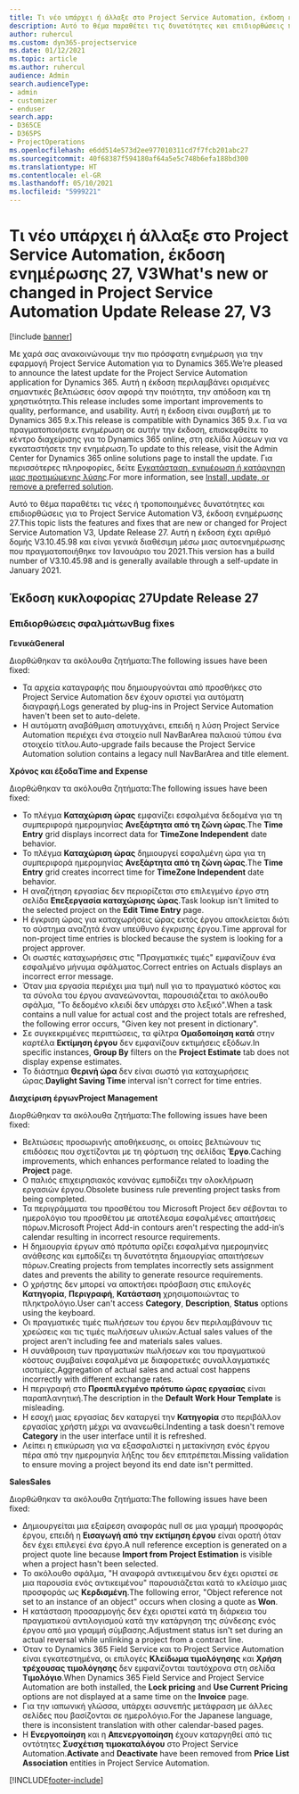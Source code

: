 ```yaml
---
title: Τι νέο υπάρχει ή άλλαξε στο Project Service Automation, έκδοση ενημέρωσης 27, V3
description: Αυτό το θέμα παραθέτει τις δυνατότητες και επιδιορθώσεις που είναι διαθέσιμες στο Project Service Automation, έκδοση ενημέρωσης 27, V3.
author: ruhercul
ms.custom: dyn365-projectservice
ms.date: 01/12/2021
ms.topic: article
ms.author: ruhercul
audience: Admin
search.audienceType:
- admin
- customizer
- enduser
search.app:
- D365CE
- D365PS
- ProjectOperations
ms.openlocfilehash: e6dd514e573d2ee977010311cd7f7fcb201abc27
ms.sourcegitcommit: 40f68387f594180af64a5e5c748b6efa188bd300
ms.translationtype: HT
ms.contentlocale: el-GR
ms.lasthandoff: 05/10/2021
ms.locfileid: "5999221"
---
```

# <a name="whats-new-or-changed-in-project-service-automation-update-release-27-v3"></a><span data-ttu-id="bc3f6-103">Τι νέο υπάρχει ή άλλαξε στο Project Service Automation, έκδοση ενημέρωσης 27, V3</span><span class="sxs-lookup"><span data-stu-id="bc3f6-103">What's new or changed in Project Service Automation Update Release 27, V3</span></span>

[!include [banner](../includes/psa-now-project-operations.md)]

<span data-ttu-id="bc3f6-104">Με χαρά σας ανακοινώνουμε την πιο πρόσφατη ενημέρωση για την εφαρμογή Project Service Automation για το Dynamics 365.</span><span class="sxs-lookup"><span data-stu-id="bc3f6-104">We’re pleased to announce the latest update for the Project Service Automation application for Dynamics 365.</span></span> <span data-ttu-id="bc3f6-105">Αυτή η έκδοση περιλαμβάνει ορισμένες σημαντικές βελτιώσεις όσον αφορά την ποιότητα, την απόδοση και τη χρηστικότητα.</span><span class="sxs-lookup"><span data-stu-id="bc3f6-105">This release includes some important improvements to quality, performance, and usability.</span></span> <span data-ttu-id="bc3f6-106">Αυτή η έκδοση είναι συμβατή με το Dynamics 365 9.x.</span><span class="sxs-lookup"><span data-stu-id="bc3f6-106">This release is compatible with Dynamics 365 9.x.</span></span> <span data-ttu-id="bc3f6-107">Για να πραγματοποιήσετε ενημέρωση σε αυτήν την έκδοση, επισκεφθείτε το κέντρο διαχείρισης για το Dynamics 365 online, στη σελίδα λύσεων για να εγκαταστήσετε την ενημέρωση.</span><span class="sxs-lookup"><span data-stu-id="bc3f6-107">To update to this release, visit the Admin Center for Dynamics 365 online solutions page to install the update.</span></span> <span data-ttu-id="bc3f6-108">Για περισσότερες πληροφορίες, δείτε [Εγκατάσταση, ενημέρωση ή κατάργηση μιας προτιμώμενης λύσης](/power-platform/admin/install-remove-preferred-solution).</span><span class="sxs-lookup"><span data-stu-id="bc3f6-108">For more information, see [Install, update, or remove a preferred solution](/power-platform/admin/install-remove-preferred-solution).</span></span>

<span data-ttu-id="bc3f6-109">Αυτό το θέμα παραθέτει τις νέες ή τροποποιημένες δυνατότητες και επιδιορθώσεις για το Project Service Automation V3, έκδοση ενημέρωσης 27.</span><span class="sxs-lookup"><span data-stu-id="bc3f6-109">This topic lists the features and fixes that are new or changed for Project Service Automation V3, Update Release 27.</span></span> <span data-ttu-id="bc3f6-110">Αυτή η έκδοση έχει αριθμό δομής V3.10.45.98 και είναι γενικά διαθέσιμη μέσω μιας αυτοενημέρωσης που πραγματοποιήθηκε τον Ιανουάριο του 2021.</span><span class="sxs-lookup"><span data-stu-id="bc3f6-110">This version has a build number of V3.10.45.98 and is generally available through a self-update in January 2021.</span></span>

## <a name="update-release-27"></a><span data-ttu-id="bc3f6-111">Έκδοση κυκλοφορίας 27</span><span class="sxs-lookup"><span data-stu-id="bc3f6-111">Update Release 27</span></span>

### <a name="bug-fixes"></a><span data-ttu-id="bc3f6-112">Επιδιορθώσεις σφαλμάτων</span><span class="sxs-lookup"><span data-stu-id="bc3f6-112">Bug fixes</span></span>

<span data-ttu-id="bc3f6-113">**Γενικά**</span><span class="sxs-lookup"><span data-stu-id="bc3f6-113">**General**</span></span>

<span data-ttu-id="bc3f6-114">Διορθώθηκαν τα ακόλουθα ζητήματα:</span><span class="sxs-lookup"><span data-stu-id="bc3f6-114">The following issues have been fixed:</span></span>

- <span data-ttu-id="bc3f6-115">Τα αρχεία καταγραφής που δημιουργούνται από προσθήκες στο Project Service Automation δεν έχουν οριστεί για αυτόματη διαγραφή.</span><span class="sxs-lookup"><span data-stu-id="bc3f6-115">Logs generated by plug-ins in Project Service Automation haven't been set to auto-delete.</span></span>
- <span data-ttu-id="bc3f6-116">Η αυτόματη αναβάθμιση αποτυγχάνει, επειδή η λύση Project Service Automation περιέχει ένα στοιχείο null NavBarArea παλαιού τύπου ένα στοιχείο τίτλου.</span><span class="sxs-lookup"><span data-stu-id="bc3f6-116">Auto-upgrade fails because the Project Service Automation solution contains a legacy null NavBarArea and title element.</span></span>

<span data-ttu-id="bc3f6-117">**Χρόνος και έξοδα**</span><span class="sxs-lookup"><span data-stu-id="bc3f6-117">**Time and Expense**</span></span>

<span data-ttu-id="bc3f6-118">Διορθώθηκαν τα ακόλουθα ζητήματα:</span><span class="sxs-lookup"><span data-stu-id="bc3f6-118">The following issues have been fixed:</span></span>

- <span data-ttu-id="bc3f6-119">Το πλέγμα **Καταχώριση ώρας** εμφανίζει εσφαλμένα δεδομένα για τη συμπεριφορά ημερομηνίας **Ανεξάρτητα από τη ζώνη ώρας**.</span><span class="sxs-lookup"><span data-stu-id="bc3f6-119">The **Time Entry** grid displays incorrect data for **TimeZone Independent** date behavior.</span></span>
- <span data-ttu-id="bc3f6-120">Το πλέγμα **Καταχώριση ώρας** δημιουργεί εσφαλμένη ώρα για τη συμπεριφορά ημερομηνίας **Ανεξάρτητα από τη ζώνη ώρας**.</span><span class="sxs-lookup"><span data-stu-id="bc3f6-120">The **Time Entry** grid creates incorrect time for **TimeZone Independent** date behavior.</span></span>
- <span data-ttu-id="bc3f6-121">Η αναζήτηση εργασίας δεν περιορίζεται στο επιλεγμένο έργο στη σελίδα **Επεξεργασία καταχώρισης ώρας**.</span><span class="sxs-lookup"><span data-stu-id="bc3f6-121">Task lookup isn't limited to the selected project on the **Edit Time Entry** page.</span></span>
- <span data-ttu-id="bc3f6-122">Η έγκριση ώρας για καταχωρήσεις ώρας εκτός έργου αποκλείεται διότι το σύστημα αναζητά έναν υπεύθυνο έγκρισης έργου.</span><span class="sxs-lookup"><span data-stu-id="bc3f6-122">Time approval for non-project time entries is blocked because the system is looking for a project approver.</span></span>
- <span data-ttu-id="bc3f6-123">Οι σωστές καταχωρήσεις στις "Πραγματικές τιμές" εμφανίζουν ένα εσφαλμένο μήνυμα σφάλματος.</span><span class="sxs-lookup"><span data-stu-id="bc3f6-123">Correct entries on Actuals displays an incorrect error message.</span></span>
- <span data-ttu-id="bc3f6-124">Όταν μια εργασία περιέχει μια τιμή null για το πραγματικό κόστος και τα σύνολα του έργου ανανεώνονται, παρουσιάζεται το ακόλουθο σφάλμα, "Το δεδομένο κλειδί δεν υπάρχει στο λεξικό".</span><span class="sxs-lookup"><span data-stu-id="bc3f6-124">When a task contains a null value for actual cost and the project totals are refreshed, the following error occurs, "Given key not present in dictionary".</span></span>
- <span data-ttu-id="bc3f6-125">Σε συγκεκριμένες περιπτώσεις, τα φίλτρα **Ομαδοποίηση κατά** στην καρτέλα **Εκτίμηση έργου** δεν εμφανίζουν εκτιμήσεις εξόδων.</span><span class="sxs-lookup"><span data-stu-id="bc3f6-125">In specific instances, **Group By** filters on the **Project Estimate** tab does not display expense estimates.</span></span>
- <span data-ttu-id="bc3f6-126">Το διάστημα **Θερινή ώρα** δεν είναι σωστό για καταχωρήσεις ώρας.</span><span class="sxs-lookup"><span data-stu-id="bc3f6-126">**Daylight Saving Time** interval isn't correct for time entries.</span></span>

<span data-ttu-id="bc3f6-127">**Διαχείριση έργων**</span><span class="sxs-lookup"><span data-stu-id="bc3f6-127">**Project Management**</span></span>

<span data-ttu-id="bc3f6-128">Διορθώθηκαν τα ακόλουθα ζητήματα:</span><span class="sxs-lookup"><span data-stu-id="bc3f6-128">The following issues have been fixed:</span></span>

- <span data-ttu-id="bc3f6-129">Βελτιώσεις προσωρινής αποθήκευσης, οι οποίες βελτιώνουν τις επιδόσεις που σχετίζονται με τη φόρτωση της σελίδας **Έργο**.</span><span class="sxs-lookup"><span data-stu-id="bc3f6-129">Caching improvements, which enhances performance related to loading the **Project** page.</span></span>
- <span data-ttu-id="bc3f6-130">Ο παλιός επιχειρησιακός κανόνας εμποδίζει την ολοκλήρωση εργασιών έργου.</span><span class="sxs-lookup"><span data-stu-id="bc3f6-130">Obsolete business rule preventing project tasks from being completed.</span></span>
- <span data-ttu-id="bc3f6-131">Τα περιγράμματα του προσθέτου του Microsoft Project δεν σέβονται το ημερολόγιο του προσθέτου με αποτέλεσμα εσφαλμένες απαιτήσεις πόρων.</span><span class="sxs-lookup"><span data-stu-id="bc3f6-131">Microsoft Project Add-in contours aren't respecting the add-in’s calendar resulting in incorrect resource requirements.</span></span>
- <span data-ttu-id="bc3f6-132">Η δημιουργία έργων από πρότυπα ορίζει εσφαλμένα ημερομηνίες ανάθεσης και εμποδίζει τη δυνατότητα δημιουργίας απαιτήσεων πόρων.</span><span class="sxs-lookup"><span data-stu-id="bc3f6-132">Creating projects from templates incorrectly sets assignment dates and prevents the ability to generate resource requirements.</span></span>
- <span data-ttu-id="bc3f6-133">Ο χρήστης δεν μπορεί να αποκτήσει πρόσβαση στις επιλογές **Κατηγορία**, **Περιγραφή**, **Κατάσταση** χρησιμοποιώντας το πληκτρολόγιο.</span><span class="sxs-lookup"><span data-stu-id="bc3f6-133">User can't access **Category**, **Description**, **Status** options using the keyboard.</span></span>
- <span data-ttu-id="bc3f6-134">Οι πραγματικές τιμές πωλήσεων του έργου δεν περιλαμβάνουν τις χρεώσεις και τις τιμές πωλήσεων υλικών.</span><span class="sxs-lookup"><span data-stu-id="bc3f6-134">Actual sales values of the project aren't including fee and materials sales values.</span></span>
- <span data-ttu-id="bc3f6-135">Η συνάθροιση των πραγματικών πωλήσεων και του πραγματικού κόστους συμβαίνει εσφαλμένα με διαφορετικές συναλλαγματικές ισοτιμίες.</span><span class="sxs-lookup"><span data-stu-id="bc3f6-135">Aggregation of actual sales and actual cost happens incorrectly with different exchange rates.</span></span>
- <span data-ttu-id="bc3f6-136">Η περιγραφή στο **Προεπιλεγμένο πρότυπο ώρας εργασίας** είναι παραπλανητική.</span><span class="sxs-lookup"><span data-stu-id="bc3f6-136">The description in the **Default Work Hour Template** is misleading.</span></span>
- <span data-ttu-id="bc3f6-137">Η εσοχή μιας εργασίας δεν καταργεί την **Κατηγορία** στο περιβάλλον εργασίας χρήστη μέχρι να ανανεωθεί.</span><span class="sxs-lookup"><span data-stu-id="bc3f6-137">Indenting a task doesn't remove **Category** in the user interface until it is refreshed.</span></span>
- <span data-ttu-id="bc3f6-138">Λείπει η επικύρωση για να εξασφαλιστεί η μετακίνηση ενός έργου πέρα από την ημερομηνία λήξης του δεν επιτρέπεται.</span><span class="sxs-lookup"><span data-stu-id="bc3f6-138">Missing validation to ensure moving a project beyond its end date isn't permitted.</span></span>

<span data-ttu-id="bc3f6-139">**Sales**</span><span class="sxs-lookup"><span data-stu-id="bc3f6-139">**Sales**</span></span>

<span data-ttu-id="bc3f6-140">Διορθώθηκαν τα ακόλουθα ζητήματα:</span><span class="sxs-lookup"><span data-stu-id="bc3f6-140">The following issues have been fixed:</span></span>

- <span data-ttu-id="bc3f6-141">Δημιουργείται μια εξαίρεση αναφοράς null σε μια γραμμή προσφοράς έργου, επειδή η **Εισαγωγή από την εκτίμηση έργου** είναι ορατή όταν δεν έχει επιλεγεί ένα έργο.</span><span class="sxs-lookup"><span data-stu-id="bc3f6-141">A null reference exception is generated on a project quote line because **Import from Project Estimation** is visible when a project hasn't been selected.</span></span>
- <span data-ttu-id="bc3f6-142">Το ακόλουθο σφάλμα, "Η αναφορά αντικειμένου δεν έχει οριστεί σε μια παρουσία ενός αντικειμένου" παρουσιάζεται κατά το κλείσιμο μιας προσφοράς ως **Κερδισμένη**.</span><span class="sxs-lookup"><span data-stu-id="bc3f6-142">The following error, "Object reference not set to an instance of an object" occurs when closing a quote as **Won**.</span></span>
- <span data-ttu-id="bc3f6-143">Η κατάσταση προσαρμογής δεν έχει οριστεί κατά τη διάρκεια του πραγματικού αντιλογισμού κατά την κατάργηση της σύνδεσης ενός έργου από μια γραμμή σύμβασης.</span><span class="sxs-lookup"><span data-stu-id="bc3f6-143">Adjustment status isn't set during an actual reversal while unlinking a project from a contract line.</span></span>
- <span data-ttu-id="bc3f6-144">Όταν το Dynamics 365 Field Service και το Project Service Automation είναι εγκατεστημένα, οι επιλογές **Κλείδωμα τιμολόγησης** και **Χρήση τρέχουσας τιμολόγησης** δεν εμφανίζονται ταυτόχρονα στη σελίδα **Τιμολόγιο**.</span><span class="sxs-lookup"><span data-stu-id="bc3f6-144">When Dynamics 365 Field Service and Project Service Automation are both installed, the **Lock pricing** and **Use Current Pricing** options are not displayed at a same time on the **Invoice** page.</span></span>
- <span data-ttu-id="bc3f6-145">Για την ιαπωνική γλώσσα, υπάρχει ασυνεπής μετάφραση με άλλες σελίδες που βασίζονται σε ημερολόγιο.</span><span class="sxs-lookup"><span data-stu-id="bc3f6-145">For the Japanese language, there is inconsistent translation with other calendar-based pages.</span></span>
- <span data-ttu-id="bc3f6-146">Η **Ενεργοποίηση** και η **Απενεργοποίηση** έχουν καταργηθεί από τις οντότητες **Συσχέτιση τιμοκαταλόγου** στο Project Service Automation.</span><span class="sxs-lookup"><span data-stu-id="bc3f6-146">**Activate** and **Deactivate** have been removed from **Price List Association** entities in Project Service Automation.</span></span>


[!INCLUDE[footer-include](../includes/footer-banner.md)]